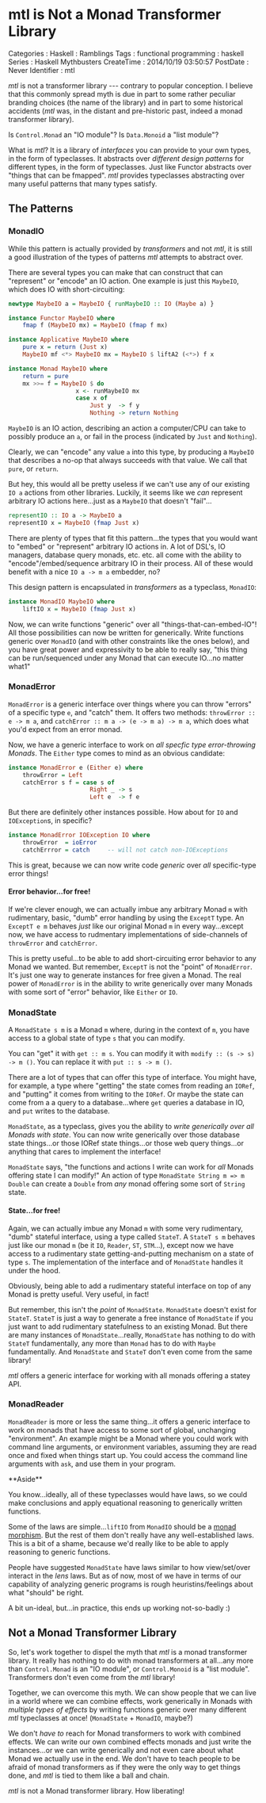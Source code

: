 mtl is Not a Monad Transformer Library
======================================

Categories
:   Haskell
:   Ramblings
Tags
:   functional programming
:   haskell
Series
:   Haskell Mythbusters
CreateTime
:   2014/10/19 03:50:57
PostDate
:   Never
Identifier
:   mtl

*mtl* is not a transformer library --- contrary to popular conception.  I
believe that this commonly spread myth is due in part to some rather peculiar
branding choices (the name of the library) and in part to some historical
accidents (*mtl* was, in the distant and pre-historic past, indeed a monad
transformer library).

Is `Control.Monad` an "IO module"?  Is `Data.Monoid` a "list module"?

What is *mtl*?  It is a library of *interfaces* you can provide to your own
types, in the form of typeclasses.  It abstracts over *different design
patterns* for different types, in the form of typeclasses.  Just like Functor
abstracts over "things that can be fmapped".  *mtl* provides typeclasses
abstracting over many useful patterns that many types satisfy.

The Patterns
------------

### MonadIO

While this pattern is actually provided by *transformers* and not *mtl*, it is
still a good illustration of the types of patterns *mtl* attempts to abstract
over.

There are several types you can make that can construct that can "represent"
or "encode" an IO action.  One example is just this `MaybeIO`, which does IO
with short-circuiting:

~~~haskell
newtype MaybeIO a = MaybeIO { runMaybeIO :: IO (Maybe a) }

instance Functor MaybeIO where
    fmap f (MaybeIO mx) = MaybeIO (fmap f mx)

instance Applicative MaybeIO where
    pure x = return (Just x)
    MaybeIO mf <*> MaybeIO mx = MaybeIO $ liftA2 (<*>) f x

instance Monad MaybeIO where
    return = pure
    mx >>= f = MaybeIO $ do
                   x <- runMaybeIO mx
                   case x of
                       Just y  -> f y
                       Nothing -> return Nothing
~~~

`MaybeIO` is an IO action, describing an action a computer/CPU can take to
possibly produce an `a`, or fail in the process (indicated by `Just` and
`Nothing`).

Clearly, we can "encode" any value `a` into this type, by producing a
`MaybeIO` that describes a no-op that always succeeds with that value.  We
call that `pure`, or `return`.

But hey, this would all be pretty useless if we can't use any of our existing `IO a`
actions from other libraries.  Luckily, it seems like we *can* represent
arbitrary IO actions here...just as a `MaybeIO` that doesn't "fail"...

~~~haskell
representIO :: IO a -> MaybeIO a
representIO x = MaybeIO (fmap Just x)
~~~

There are plenty of types that fit this pattern...the types that you would
want to "embed" or "represent" arbitrary IO actions in.  A lot of DSL's, IO
managers, database query monads, etc. etc. all come with the ability to
"encode"/embed/sequence arbitrary IO in their process.  All of these would
benefit with a nice `IO a -> m a` embedder, no?

This design pattern is encapsulated in *transformers* as a typeclass,
`MonadIO`:

~~~haskell
instance MonadIO MaybeIO where
    liftIO x = MaybeIO (fmap Just x)
~~~

Now, we can write functions "generic" over all "things-that-can-embed-IO"!
All those possibilities can now be written for generically.  Write functions
generic over `MonadIO` (and with other constraints like the ones below), and
you have great power and expressivity to be able to really say, "this thing
can be run/sequenced under any Monad that can execute IO...no matter what1"

### MonadError

`MonadError` is a generic interface over things where you can throw "errors"
of a specific type `e`, and "catch" them.  It offers two methods:
`throwError :: e -> m a`, and `catchError :: m a -> (e -> m a) -> m a`, which
does what you'd expect from an error monad.

Now, we have a generic interface to work on *all specfic type error-throwing
Monads*.  The `Either` type comes to mind as an obvious candidate:

~~~haskell
instance MonadError e (Either e) where
    throwError = Left
    catchError s f = case s of
                       Right _ -> s
                       Left e  -> f e
~~~

But there are definitely other instances possible.  How about for `IO` and
`IOException`s, in specific?

~~~haskell
instance MonadError IOException IO where
    throwError  = ioError
    catchErrror = catch     -- will not catch non-IOExceptions
~~~

This is great, because we can now write code *generic* over *all*
specific-type error things!

#### Error behavior...for free!

If we're clever enough, we can actually imbue any arbitrary Monad `m` with
rudimentary, basic, "dumb" error handling by using the `ExceptT` type.  An
`ExceptT e m` behaves *just* like our original Monad `m` in every way...except
now, we have access to rudmentary implementations of side-channels of
`throwError` and `catchError`.

This is pretty useful...to be able to add short-circuiting error behavior to
any Monad we wanted.  But remember, `ExceptT` is not the "point" of
`MonadError`.  It's just one way to generate instances for free given a Monad.
The real power of `MonadError` is in the ability to write generically over
many Monads with some sort of "error" behavior, like `Either` or `IO`.

### MonadState

A `MonadState s m` is a Monad `m` where, during in the context of `m`, you
have access to a global state of type `s` that you can modify.

You can "get" it with `get :: m s`.  You can modify it with `modify :: (s ->
s) -> m ()`.  You can replace it with `put :: s -> m ()`.

There are a lot of types that can offer this type of interface.  You might
have, for example, a type where "getting" the state comes from reading an
`IORef`, and "putting" it comes from writing to the `IORef`.  Or maybe the
state can come from a a query to a database...where `get` queries a database
in IO, and `put` writes to the database.

`MonadState`, as a typeclass, gives you the ability to *write generically over
all Monads with state*.  You can now write generically over those database
state things...or those IORef state things...or those web query things...or
anything that cares to implement the interface!

`MonadState` says, "the functions and actions I write can work for *all*
Monads offering state I can modify!"  An action of type `MonadState String m
=> m Double` can create a `Double` from *any* monad offering some sort of
`String` state.

#### State...for free!

Again, we can actually imbue any Monad `m` with some very rudimentary, "dumb"
stateful interface, using a type called `StateT`.  A `StateT s m` behaves just
like our monad `m` (be it `IO`, `Reader`, `ST`, `STM`...), except now we have
access to a rudimentary state getting-and-putting mechanism on a state of type
`s`.  The implementation of the interface and of `MonadState` handles it under
the hood.

Obviously, being able to add a rudimentary stateful interface on top of any
Monad is pretty useful.  Very useful, in fact!

But remember, this isn't the *point* of `MonadState`.  `MonadState` doesn't
exist for `StateT`.  `StateT` is just a way to generate a free instance of
`MonadState` if you just want to add rudimentary statefulness to an existing
Monad.  But there are many instances of `MonadState`...really, `MonadState`
has nothing to do with `StateT` fundamentally, any more than `Monad` has to do
with `Maybe` fundamentally.  And `MonadState` and `StateT` don't even come
from the same library!

*mtl* offers a generic interface for working with all monads offering a statey
API.

### MonadReader

`MonadReader` is more or less the same thing...it offers a generic interface
to work on monads that have access to some sort of global, unchanging
"environment".  An example might be a Monad where you could work with command
line arguments, or environment variables, assuming they are read once and
fixed when things start up.  You could access the command line arguments with
`ask`, and use them in your program.

<div>
**Aside**

You know...ideally, all of these typeclasses would have laws, so we could make
conclusions and apply equational reasoning to generically written functions.

Some of the laws are simple...`liftIO` from `MonadIO` should be a [monad
morphism][mmorph].  But the rest of them don't really have any
well-established laws.  This is a bit of a shame, because we'd really like to
be able to apply reasoning to generic functions.

[mmorph]: http://hackage.haskell.org/package/mmorph-1.0.4/docs/Control-Monad-Morph.html

People have suggested `MonadState` have laws similar to how view/set/over
interact in the *lens* laws.  But as of now, most of we have in terms of our
capability of analyzing generic programs is rough heuristins/feelings about
what "should" be right.

A bit un-ideal, but...in practice, this ends up working not-so-badly :)
</div>


Not a Monad Transformer Library
-------------------------------

So, let's work together to dispel the myth that *mtl* is a monad transformer
library.  It really has nothing to do with monad transformers at all...any
more than `Control.Monad` is an "IO module", or `Control.Monoid` is a "list
module".  Transformers don't even come from the *mtl* library!

Together, we can overcome this myth.  We can show people that we can live in a
world where we can combine effects, work generically in Monads with *multiple
types of effects* by writing functions generic over many different *mtl*
typeclasses at once! (`MonadState` + `MonadIO`, maybe?)

We don't *have to* reach for Monad transformers to work with combined effects.
We can write our own combined effects monads and just write the instances...or
we can write generically and not even care about what Monad we actually use in
the end.  We don't have to teach people to be afraid of monad transformers as
if they were the only way to get things done, and *mtl* is tied to them like a
ball and chain.

*mtl* is not a Monad transformer library.  How liberating!
